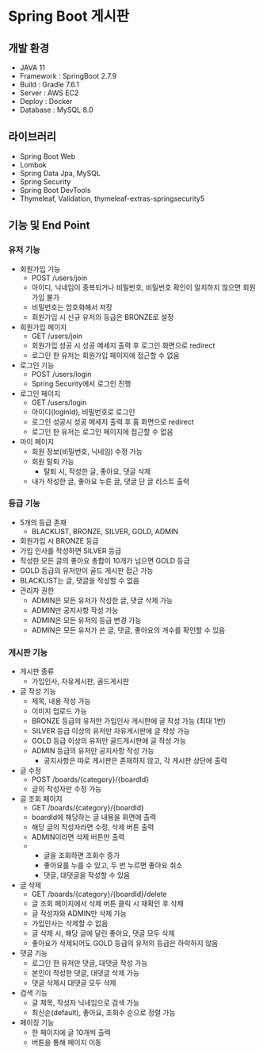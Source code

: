 # Spring Boot 게시판

## 개발 환경

- JAVA 11
- Framework : SpringBoot 2.7.9
- Build : Gradle 7.6.1
- Server : AWS EC2
- Deploy : Docker
- Database : MySQL 8.0

## 라이브러리

- Spring Boot Web
- Lombok
- Spring Data Jpa, MySQL
- Spring Security
- Spring Boot DevTools
- Thymeleaf, Validation, thymeleaf-extras-springsecurity5

## 기능 및 End Point

### 유저 기능

- 회원가입 기능
  - POST /users/join
  - 아이디, 닉네임이 중복되거나 비밀번호, 비밀번호 확인이 일치하지 않으면 회원가입 불가
  - 비밀번호는 암호화해서 저장
  - 회원가입 시 신규 유저의 등급은 BRONZE로 설정
- 회원가입 페이지
  - GET /users/join
  - 회원가입 성공 시 성공 메세지 출력 후 로그인 화면으로 redirect
  - 로그인 한 유저는 회원가입 페이지에 접근할 수 없음
- 로그인 기능
  - POST /users/login
  - Spring Security에서 로그인 진행
- 로그인 페이지
  - GET /users/login
  - 아이디(loginId), 비밀번호로 로그인
  - 로그인 성공시 성공 메세지 출력 후 홈 화면으로 redirect
  - 로그인 한 유저는 로그인 페이지에 접근할 수 없음
- 마이 페이지
  - 회원 정보(비밀번호, 닉네임) 수정 가능
  - 회원 탈퇴 가능
    - 탈퇴 시, 작성한 글, 좋아요, 댓글 삭제
  - 내가 작성한 글, 좋아요 누른 글, 댓글 단 글 리스트 출력

### 등급 기능

- 5개의 등급 존재
  - BLACKLIST, BRONZE, SILVER, GOLD, ADMIN
- 회원가입 시 BRONZE 등급
- 가입 인사를 작성하면 SILVER 등급
- 작성한 모든 글의 좋아요 총합이 10개가 넘으면 GOLD 등급
- GOLD 등급의 유저만이 골드 게시판 접근 가능
- BLACKLIST는 글, 댓글을 작성할 수 없음
- 관리자 권한
  - ADMIN은 모든 유저가 작성한 글, 댓글 삭제 가능
  - ADMIN만 공지사항 작성 가능
  - ADMIN은 모든 유저의 등급 변경 가능
  - ADMIN은 모든 유저가 쓴 글, 댓글, 좋아요의 개수를 확인할 수 있음

### 게시판 기능

- 게시판 종류
  - 가입인사, 자유게시판, 골드게시판
- 글 작성 기능
  - 제목, 내용 작성 가능
  - 이미지 업로드 가능
  - BRONZE 등급의 유저만 가입인사 게시판에 글 작성 가능 (최대 1번)
  - SILVER 등급 이상의 유저만 자유게시판에 글 작성 가능
  - GOLD 등급 이상의 유저만 골드게시판에 글 작성 가능
  - ADMIN 등급의 유저만 공지사항 작성 가능
    - 공지사항은 따로 게시판은 존재하지 않고, 각 게시판 상단에 출력
- 글 수정
  - POST /boards/{category}/{boardId}
  - 글의 작성자만 수정 가능
- 글 조회 페이지
  - GET /boards/{category}/{boardId}
  - boardId에 해당하는 글 내용을 화면에 출력
  - 해당 글의 작성자라면 수정, 삭제 버튼 출력
  - ADMIN이라면 삭제 버튼만 출력
  - 
    - 글을 조회하면 조회수 증가
    - 좋아요를 누를 수 있고, 두 번 누르면 좋아요 취소
    - 댓글, 대댓글을 작성할 수 있음
- 글 삭제
  - GET /boards/{category}/{boardId}/delete
  - 글 조회 페이지에서 삭제 버튼 클릭 시 재확인 후 삭제
  - 글 작성자와 ADMIN만 삭제 가능
  - 가입인사는 삭제할 수 없음
  - 글 삭제 시, 해당 글에 달린 좋아요, 댓글 모두 삭제
  - 좋아요가 삭제되어도 GOLD 등급의 유저의 등급은 하락하지 않음
- 댓글 기능
  - 로그인 한 유저만 댓글, 대댓글 작성 가능
  - 본인이 작성한 댓글, 대댓글 삭제 가능
  - 댓글 삭제시 대댓글 모두 삭제
- 검색 기능
  - 글 제목, 작성자 닉네임으로 검색 가능
  - 최신순(default), 좋아요, 조회수 순으로 정렬 가능
- 페이징 기능
  - 한 페이지에 글 10개씩 출력
  - 버튼을 통해 페이지 이동